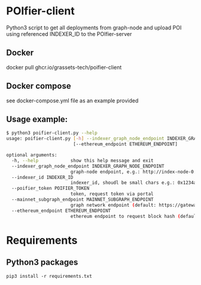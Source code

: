 # POIfier-client

Python3 script to get all deployments from graph-node and upload POI using referenced INDEXER_ID to the POIfier-server

## Docker
docker pull ghcr.io/grassets-tech/poifier-client

## Docker compose
see docker-compose.yml file as an example provided

## Usage example:

```bash
$ python3 poifier-client.py --help
usage: poifier-client.py [-h] --indexer_graph_node_endpoint INDEXER_GRAPH_NODE_ENDPOINT --indexer_id INDEXER_ID --poifier_token POIFIER_TOKEN [--mainnet_subgraph_endpoint MAINNET_SUBGRAPH_ENDPOINT]
                         [--ethereum_endpoint ETHEREUM_ENDPOINT]

optional arguments:
  -h, --help            show this help message and exit
  --indexer_graph_node_endpoint INDEXER_GRAPH_NODE_ENDPOINT
                        graph-node endpoint, e.g.: http://index-node-0:8030/graphql
  --indexer_id INDEXER_ID
                        indexer_id, shoudl be small chars e.g.: 0x1234abc...
  --poifier_token POIFIER_TOKEN
                        token, request token via portal
  --mainnet_subgraph_endpoint MAINNET_SUBGRAPH_ENDPOINT
                        graph network endpoint (default: https://gateway.network.thegraph.com/network)
  --ethereum_endpoint ETHEREUM_ENDPOINT
                        ethereum endpoint to request block hash (default: https://eth-mainnet.alchemyapi.io/v2/demo)
```

# Requirements

## Python3 packages

```pip3 install -r requirements.txt```
